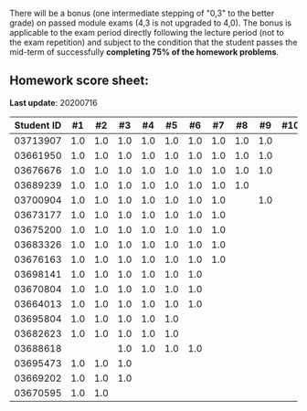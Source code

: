 There will be a bonus (one intermediate stepping of "0,3" to the better grade) on passed module exams (4,3 is not upgraded to 4,0). The bonus is applicable to the exam period directly following the lecture period (not to the exam repetition) and subject to the condition that the student passes the mid-term of successfully **completing 75% of the homework problems**.


## Homework score sheet:

**Last update**: 20200716

| Student ID | #1 | #2 | #3 | #4 | #5 | #6 | #7 | #8 | #9 |#10 |Sum |
| ---------- |:--:|:--:|:--:|:--:|:--:|:--:|:--:|:--:|:--:|:--:|:--:|
| 03713907   |1.0 |1.0 |1.0 |1.0 |1.0 |1.0 |1.0 |1.0 |1.0 |    |9.0 |
| 03661950   |1.0 |1.0 |1.0 |1.0 |1.0 |1.0 |1.0 |1.0 |1.0 |    |9.0 |
| 03676676   |1.0 |1.0 |1.0 |1.0 |1.0 |1.0 |1.0 |1.0 |1.0 |    |9.0 |
| 03689239   |1.0 |1.0 |1.0 |1.0 |1.0 |1.0 |1.0 |1.0 |    |    |8.0 |
| 03700904   |1.0 |1.0 |1.0 |1.0 |1.0 |1.0 |1.0 |    |1.0 |    |8.0 |
| 03673177   |1.0 |1.0 |1.0 |1.0 |1.0 |1.0 |1.0 |    |    |    |7.0 |
| 03675200   |1.0 |1.0 |1.0 |1.0 |1.0 |1.0 |1.0 |    |    |    |7.0 |
| 03683326   |1.0 |1.0 |1.0 |1.0 |1.0 |1.0 |1.0 |    |    |    |7.0 |
| 03676163   |1.0 |1.0 |1.0 |1.0 |1.0 |1.0 |1.0 |    |    |    |7.0 |
| 03698141   |1.0 |1.0 |1.0 |1.0 |1.0 |1.0 |    |    |    |    |6.0 |
| 03670804   |1.0 |1.0 |1.0 |1.0 |1.0 |1.0 |    |    |    |    |6.0 |
| 03664013   |1.0 |1.0 |1.0 |1.0 |1.0 |1.0 |    |    |    |    |6.0 |
| 03695804   |1.0 |1.0 |1.0 |1.0 |1.0 |    |    |    |    |    |5.0 |
| 03682623   |1.0 |1.0 |1.0 |1.0 |1.0 |    |    |    |    |    |5.0 |
| 03688618   |    |    |1.0 |1.0 |1.0 |1.0 |    |    |    |    |4.0 |
| 03695473   |1.0 |1.0 |1.0 |    |    |    |    |    |    |    |3.0 |
| 03669202   |1.0 |1.0 |1.0 |    |    |    |    |    |    |    |3.0 |
| 03670595   |1.0 |1.0 |    |    |    |    |    |    |    |    |2.0 |